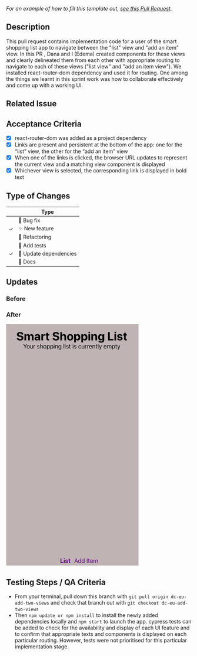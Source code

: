 _For an example of how to fill this template out, [see this Pull Request](https://github.com/the-collab-lab/tcl-3-smart-shopping-list/pull/44)._

## Description

<!-- What does this code change? Why did I choose this approach? Did I learn anything worth sharing? Reminder: This will be a publicly facing representation of your work (READ: help you land that sweet dev gig). -->

This pull request contains implementation code for a user of the smart shopping list app to navigate between the "list" view and "add an item" view. In this PR , Dana and I (Edema) created components for these views and clearly delineated them from each other with appropriate routing to navigate to each of these views ("list view" and "add an item view"). We installed react-router-dom dependency and used it for routing. One among the things we learnt in this sprint work was how to collaborate effectively and come up with a working UI.

## Related Issue

<!-- If you write "closes" followed by the Github issue number, it will automatically close the issue for you when the PR merges -->

## Acceptance Criteria

- [x] react-router-dom was added as a project dependency
- [x] Links are present and persistent at the bottom of the app: one for the “list” view, the other for the “add an item” view
- [x] When one of the links is clicked, the browser URL updates to represent the current view and a matching view component is displayed
- [x] Whichever view is selected, the corresponding link is displayed in bold text

<!-- Include AC from the Github issue -->

## Type of Changes

<!-- Put an `✓` for the applicable box: -->

|     | Type                       |
| --- | -------------------------- |
|     | :bug: Bug fix              |
| ✓   | :sparkles: New feature     |
|     | :hammer: Refactoring       |
|     | :100: Add tests            |
| ✓   | :link: Update dependencies |
|     | :scroll: Docs              |

## Updates

### Before

<!-- If UI feature, take provide screenshots -->

### After

<!-- If UI feature, take provide screenshots -->

![screenshot of UI](./_resources/images/croppedlistview.png)

## Testing Steps / QA Criteria

<!-- Provide steps the other cohort members and mentors need to follow to properly test your additions. -->

- From your terminal, pull down this branch with `git pull origin dc-eu-add-two-views` and check that branch out with `git checkout dc-eu-add-two-views`
- Then `npm update or npm install` to install the newly added dependencies locally and `npm start` to launch the app.
  cypress tests can be added to check for the availability and display of each UI feature and to confirm that appropriate texts and components is displayed on each particular routing. However, tests were not prioritised for this particular implementation stage.
